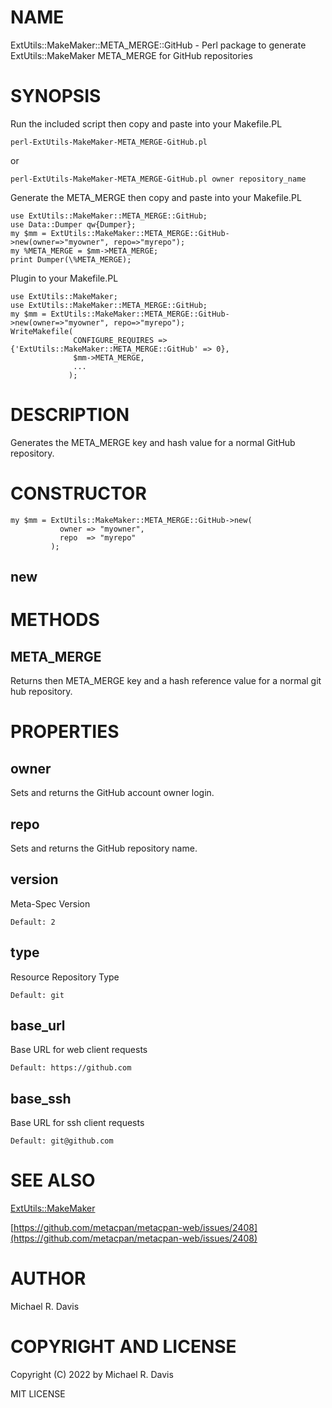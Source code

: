 # NAME

ExtUtils::MakeMaker::META\_MERGE::GitHub - Perl package to generate ExtUtils::MakeMaker META\_MERGE for GitHub repositories

# SYNOPSIS

Run the included script then copy and paste into your Makefile.PL

    perl-ExtUtils-MakeMaker-META_MERGE-GitHub.pl

or

    perl-ExtUtils-MakeMaker-META_MERGE-GitHub.pl owner repository_name

Generate the META\_MERGE then copy and paste into your Makefile.PL

    use ExtUtils::MakeMaker::META_MERGE::GitHub;
    use Data::Dumper qw{Dumper};
    my $mm = ExtUtils::MakeMaker::META_MERGE::GitHub->new(owner=>"myowner", repo=>"myrepo");
    my %META_MERGE = $mm->META_MERGE;
    print Dumper(\%META_MERGE);

Plugin to your Makefile.PL

    use ExtUtils::MakeMaker;
    use ExtUtils::MakeMaker::META_MERGE::GitHub;
    my $mm = ExtUtils::MakeMaker::META_MERGE::GitHub->new(owner=>"myowner", repo=>"myrepo");
    WriteMakefile(
                  CONFIGURE_REQUIRES => {'ExtUtils::MakeMaker::META_MERGE::GitHub' => 0},
                  $mm->META_MERGE,
                  ...
                 );

# DESCRIPTION

Generates the META\_MERGE key and hash value for a normal GitHub repository.

# CONSTRUCTOR

    my $mm = ExtUtils::MakeMaker::META_MERGE::GitHub->new(
               owner => "myowner",
               repo  => "myrepo"
             );

## new

# METHODS

## META\_MERGE

Returns then META\_MERGE key and a hash reference value for a normal git hub repository.

# PROPERTIES

## owner

Sets and returns the GitHub account owner login.

## repo

Sets and returns the GitHub repository name.

## version

Meta-Spec Version

    Default: 2

## type

Resource Repository Type

    Default: git

## base\_url

Base URL for web client requests

    Default: https://github.com

## base\_ssh

Base URL for ssh client requests

    Default: git@github.com

# SEE ALSO

[ExtUtils::MakeMaker](https://metacpan.org/pod/ExtUtils::MakeMaker)

[https://github.com/metacpan/metacpan-web/issues/2408](https://github.com/metacpan/metacpan-web/issues/2408)

# AUTHOR

Michael R. Davis

# COPYRIGHT AND LICENSE

Copyright (C) 2022 by Michael R. Davis

MIT LICENSE
